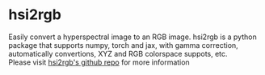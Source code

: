 # hsi2rgb
Easily convert a hyperspectral image to an RGB image. hsi2rgb is a python package that supports numpy, torch and jax, with gamma correction, automatically convertions, XYZ and RGB colorspace suppots, etc.  
Please visit [hsi2rgb's github repo](https://github.com/songyz2019/hsi2rgb) for more information